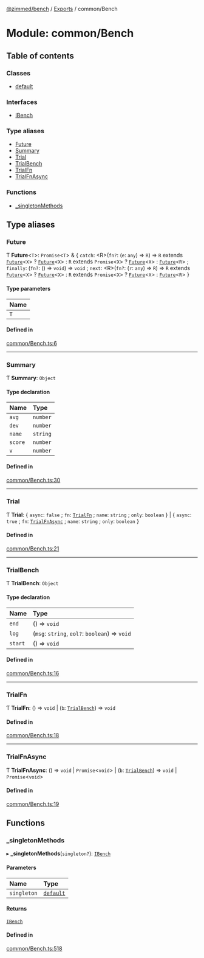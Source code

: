 [@zimmed/bench](../README.md) / [Exports](../modules.md) / common/Bench

# Module: common/Bench

## Table of contents

### Classes

- [default](../classes/common_Bench.default.md)

### Interfaces

- [IBench](../interfaces/common_Bench.IBench.md)

### Type aliases

- [Future](common_Bench.md#future)
- [Summary](common_Bench.md#summary)
- [Trial](common_Bench.md#trial)
- [TrialBench](common_Bench.md#trialbench)
- [TrialFn](common_Bench.md#trialfn)
- [TrialFnAsync](common_Bench.md#trialfnasync)

### Functions

- [\_singletonMethods](common_Bench.md#_singletonmethods)

## Type aliases

### Future

Ƭ **Future**<`T`\>: `Promise`<`T`\> & { `catch`: <R\>(`fn?`: (`e`: `any`) => `R`) => `R` extends [`Future`](common_Bench.md#future)<`X`\> ? [`Future`](common_Bench.md#future)<`X`\> : `R` extends `Promise`<`X`\> ? [`Future`](common_Bench.md#future)<`X`\> : [`Future`](common_Bench.md#future)<`R`\> ; `finally`: (`fn?`: () => `void`) => `void` ; `next`: <R\>(`fn?`: (`r`: `any`) => `R`) => `R` extends [`Future`](common_Bench.md#future)<`X`\> ? [`Future`](common_Bench.md#future)<`X`\> : `R` extends `Promise`<`X`\> ? [`Future`](common_Bench.md#future)<`X`\> : [`Future`](common_Bench.md#future)<`R`\>  }

#### Type parameters

| Name |
| :------ |
| `T` |

#### Defined in

[common/Bench.ts:6](https://github.com/zimmed/bench/blob/d62eac5/src/common/Bench.ts#L6)

___

### Summary

Ƭ **Summary**: `Object`

#### Type declaration

| Name | Type |
| :------ | :------ |
| `avg` | `number` |
| `dev` | `number` |
| `name` | `string` |
| `score` | `number` |
| `v` | `number` |

#### Defined in

[common/Bench.ts:30](https://github.com/zimmed/bench/blob/d62eac5/src/common/Bench.ts#L30)

___

### Trial

Ƭ **Trial**: { `async`: ``false`` ; `fn`: [`TrialFn`](common_Bench.md#trialfn) ; `name`: `string` ; `only`: `boolean`  } \| { `async`: ``true`` ; `fn`: [`TrialFnAsync`](common_Bench.md#trialfnasync) ; `name`: `string` ; `only`: `boolean`  }

#### Defined in

[common/Bench.ts:21](https://github.com/zimmed/bench/blob/d62eac5/src/common/Bench.ts#L21)

___

### TrialBench

Ƭ **TrialBench**: `Object`

#### Type declaration

| Name | Type |
| :------ | :------ |
| `end` | () => `void` |
| `log` | (`msg`: `string`, `eol?`: `boolean`) => `void` |
| `start` | () => `void` |

#### Defined in

[common/Bench.ts:16](https://github.com/zimmed/bench/blob/d62eac5/src/common/Bench.ts#L16)

___

### TrialFn

Ƭ **TrialFn**: () => `void` \| (`b`: [`TrialBench`](common_Bench.md#trialbench)) => `void`

#### Defined in

[common/Bench.ts:18](https://github.com/zimmed/bench/blob/d62eac5/src/common/Bench.ts#L18)

___

### TrialFnAsync

Ƭ **TrialFnAsync**: () => `void` \| `Promise`<`void`\> \| (`b`: [`TrialBench`](common_Bench.md#trialbench)) => `void` \| `Promise`<`void`\>

#### Defined in

[common/Bench.ts:19](https://github.com/zimmed/bench/blob/d62eac5/src/common/Bench.ts#L19)

## Functions

### \_singletonMethods

▸ **_singletonMethods**(`singleton?`): [`IBench`](../interfaces/common_Bench.IBench.md)

#### Parameters

| Name | Type |
| :------ | :------ |
| `singleton` | [`default`](../classes/common_Bench.default.md) |

#### Returns

[`IBench`](../interfaces/common_Bench.IBench.md)

#### Defined in

[common/Bench.ts:518](https://github.com/zimmed/bench/blob/d62eac5/src/common/Bench.ts#L518)
